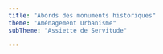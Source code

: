 ```yaml
---
title: "Abords des monuments historiques"
theme: "Aménagement Urbanisme"
subTheme: "Assiette de Servitude"

---
```

